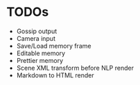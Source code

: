 # TODOs

- Gossip output
- Camera input
- Save/Load memory frame
- Editable memory
- Prettier memory
- Scene XML transform before NLP render
- Markdown to HTML render
